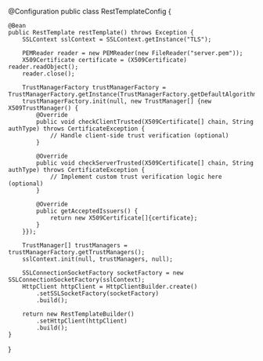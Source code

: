 @Configuration
public class RestTemplateConfig {

    @Bean
    public RestTemplate restTemplate() throws Exception {
        SSLContext sslContext = SSLContext.getInstance("TLS");

        PEMReader reader = new PEMReader(new FileReader("server.pem"));
        X509Certificate certificate = (X509Certificate) reader.readObject();
        reader.close();

        TrustManagerFactory trustManagerFactory = TrustManagerFactory.getInstance(TrustManagerFactory.getDefaultAlgorithm());
        trustManagerFactory.init(null, new TrustManager[] {new X509TrustManager() {
            @Override
            public void checkClientTrusted(X509Certificate[] chain, String authType) throws CertificateException {
                // Handle client-side trust verification (optional)
            }

            @Override
            public void checkServerTrusted(X509Certificate[] chain, String authType) throws CertificateException {
                // Implement custom trust verification logic here (optional)
            }

            @Override
            public getAcceptedIssuers() {
                return new X509Certificate[]{certificate};
            }
        }});

        TrustManager[] trustManagers = trustManagerFactory.getTrustManagers();
        sslContext.init(null, trustManagers, null);

        SSLConnectionSocketFactory socketFactory = new SSLConnectionSocketFactory(sslContext);
        HttpClient httpClient = HttpClientBuilder.create()
            .setSSLSocketFactory(socketFactory)
            .build();

        return new RestTemplateBuilder()
            .setHttpClient(httpClient)
            .build();
    }
}
